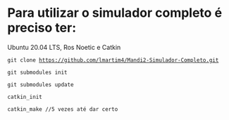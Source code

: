 
# Para utilizar o simulador completo é preciso ter:

Ubuntu 20.04 LTS, Ros Noetic e Catkin


<code>git clone https://github.com/lmartim4/Mandi2-Simulador-Completo.git</code>

<code>git submodules init</code>

<code>git submodules update</code>

<code>catkin_init</code>

<code>catkin_make //5 vezes até dar certo</code>
